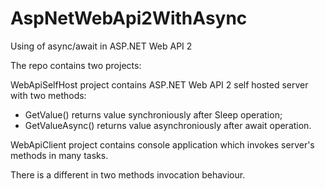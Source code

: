 # AspNetWebApi2WithAsync
Using of async/await in ASP.NET Web API 2

The repo contains two projects:

WebApiSelfHost project contains ASP.NET Web API 2 self hosted server with two methods:
 - GetValue() returns value synchroniously after Sleep operation;
 - GetValueAsync() returns value asynchroniously after await operation.
 
 WebApiClient project contains console application which invokes server's methods in many tasks.
 
 There is a different in two methods invocation behaviour.
